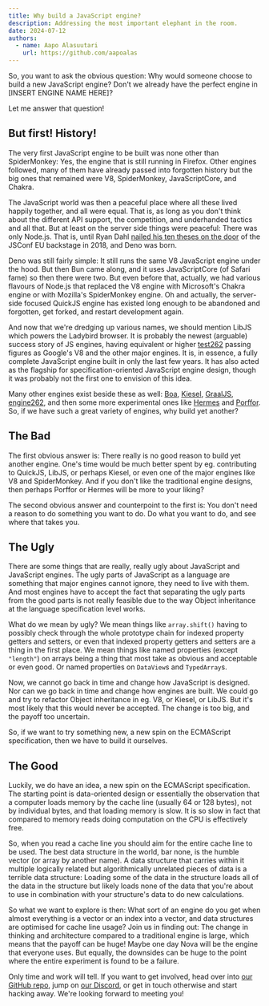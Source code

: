 ```yaml
---
title: Why build a JavaScript engine?
description: Addressing the most important elephant in the room.
date: 2024-07-12
authors:
  - name: Aapo Alasuutari
    url: https://github.com/aapoalas
---
```


So, you want to ask the obvious question: Why would someone choose to build a
new JavaScript engine? Don't we already have the perfect engine in [INSERT
ENGINE NAME HERE]?

Let me answer that question!

## But first! History!

The very first JavaScript engine to be built was none other than SpiderMonkey:
Yes, the engine that is still running in Firefox. Other engines followed, many
of them have already passed into forgotten history but the big ones that
remained were V8, SpiderMonkey, JavaScriptCore, and Chakra.

The JavaScript world was then a peaceful place where all these lived happily
together, and all were equal. That is, as long as you don't think about the
different API support, the competition, and underhanded tactics and all that.
But at least on the server side things were peaceful: There was only Node.js.
That is, until Ryan Dahl
[nailed his ten theses on the door](https://www.youtube.com/watch?v=M3BM9TB-8yA)
of the JSConf EU backstage in 2018, and Deno was born.

Deno was still fairly simple: It still runs the same V8 JavaScript engine under
the hood. But then Bun came along, and it uses JavaScriptCore (of Safari fame)
so then there were two. But even before that, actually, we had various flavours
of Node.js that replaced the V8 engine with Microsoft's Chakra engine or with
Mozilla's SpiderMonkey engine. Oh and actually, the server-side focused QuickJS
engine has existed long enough to be abandoned and forgotten, get forked, and
restart development again.

And now that we're dredging up various names, we should mention LibJS which
powers the Ladybird browser. It is probably the newest (arguable) success story
of JS engines, having equivalent or higher
[test262](https://test262.fyi/#|v8,sm,jsc,libjs) passing figures as Google's V8
and the other major engines. It is, in essence, a fully complete JavaScript
engine built in only the last few years. It has also acted as the flagship for
specification-oriented JavaScript engine design, though it was probably not the
first one to envision of this idea.

Many other engines exist beside these as well: [Boa](https://boajs.dev/),
[Kiesel](https://kiesel.dev/), [GraalJS](https://github.com/oracle/graaljs),
[engine262](https://engine262.js.org/), and then some more experimental ones
like [Hermes](https://github.com/facebook/hermes) and
[Porffor](https://porffor.dev/). So, if we have such a great variety of engines,
why build yet another?

## The Bad

The first obvious answer is: There really is no good reason to build yet another
engine. One's time would be much better spent by eg. contributing to QuickJS,
LibJS, or perhaps Kiesel, or even one of the major engines like V8 and
SpiderMonkey. And if you don't like the traditional engine designs, then perhaps
Porffor or Hermes will be more to your liking?

The second obvious answer and counterpoint to the first is: You don't need a
reason to do something you want to do. Do what you want to do, and see where
that takes you.

## The Ugly

There are some things that are really, really ugly about JavaScript and
JavaScript engines. The ugly parts of JavaScript as a language are something
that major engines cannot ignore, they need to live with them. And most engines
have to accept the fact that separating the ugly parts from the good parts is
not really feasible due to the way Object inheritance at the language
specification level works.

What do we mean by ugly? We mean things like `array.shift()` having to possibly
check through the whole prototype chain for indexed property getters and
setters, or even that indexed property getters and setters are a thing in the
first place. We mean things like named properties (except `"length"`) on arrays
being a thing that most take as obvious and acceptable or even good. Or named
properties on `DataView`s and `TypedArray`s.

Now, we cannot go back in time and change how JavaScript is designed. Nor can we
go back in time and change how engines are built. We could go and try to
refactor Object inheritance in eg. V8, or Kiesel, or LibJS. But it's most likely
that this would never be accepted. The change is too big, and the payoff too
uncertain.

So, if we want to try something new, a new spin on the ECMAScript specification,
then we have to build it ourselves.

## The Good

Luckily, we do have an idea, a new spin on the ECMAScript specification. The
starting point is data-oriented design or essentially the observation that a
computer loads memory by the cache line (usually 64 or 128 bytes), not by
individual bytes, and that loading memory is slow. It is so slow in fact that
compared to memory reads doing computation on the CPU is effectively free.

So, when you read a cache line you should aim for the entire cache line to be
used. The best data structure in the world, bar none, is the humble vector (or
array by another name). A data structure that carries within it multiple
logically related but algorithmically unrelated pieces of data is a terrible
data structure: Loading some of the data in the structure loads all of the data
in the structure but likely loads none of the data that you're about to use in
combination with your structure's data to do new calculations.

So what we want to explore is then: What sort of an engine do you get when
almost everything is a vector or an index into a vector, and data structures are
optimised for cache line usage? Join us in finding out: The change in thinking
and architecture compared to a traditional engine is large, which means that the
payoff can be huge! Maybe one day Nova will be the engine that everyone uses.
But equally, the downsides can be huge to the point where the entire experiment
is found to be a failure.

Only time and work will tell. If you want to get involved, head over into
[our GitHub repo](https://github.com/trynova/nova), jump on
[our Discord](https://discord.gg/RTrgJzXKUM), or get in touch otherwise and
start hacking away. We're looking forward to meeting you!
